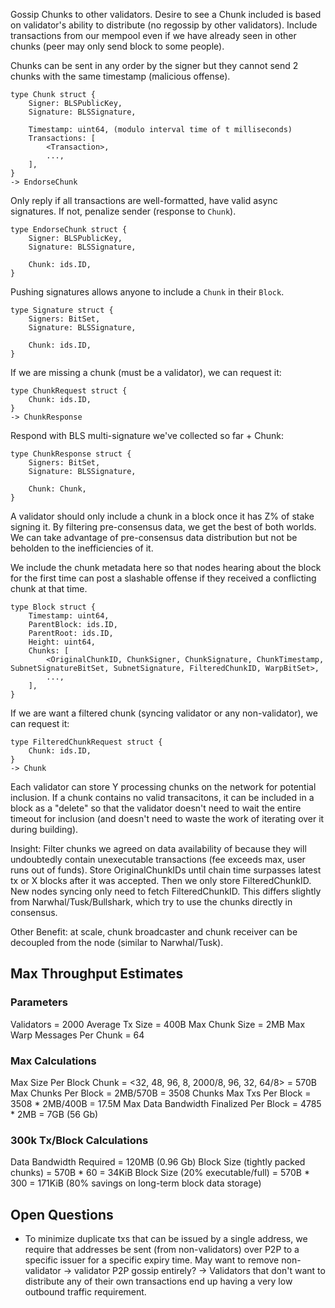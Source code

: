 Gossip Chunks to other validators. Desire to see a Chunk included
is based on validator's ability to distribute (no regossip by other
validators). Include transactions from our mempool even if we have already seen in other
chunks (peer may only send block to some people).

Chunks can be sent in any order by the signer but they cannot send
2 chunks with the same timestamp (malicious offense).
```
type Chunk struct {
    Signer: BLSPublicKey,
    Signature: BLSSignature,

    Timestamp: uint64, (modulo interval time of t milliseconds)
    Transactions: [
        <Transaction>,
        ...,
    ],
}
-> EndorseChunk
```

Only reply if all transactions are well-formatted, have valid async signatures. If not,
penalize sender (response to `Chunk`).
```
type EndorseChunk struct {
    Signer: BLSPublicKey,
    Signature: BLSSignature,

    Chunk: ids.ID,
}
```

Pushing signatures allows anyone to include a `Chunk` in their `Block`.
```
type Signature struct {
    Signers: BitSet,
    Signature: BLSSignature,

    Chunk: ids.ID,
}
```

If we are missing a chunk (must be a validator), we can request it:
```
type ChunkRequest struct {
    Chunk: ids.ID,
}
-> ChunkResponse
```

Respond with BLS multi-signature we've collected so far + Chunk:
```
type ChunkResponse struct {
    Signers: BitSet,
    Signature: BLSSignature,

    Chunk: Chunk,
}
```

A validator should only include a chunk in a block once it has Z% of stake signing it.
By filtering pre-consensus data, we get the best of both worlds. We can take advantage
of pre-consensus data distribution but not be beholden to the inefficiencies of it.

We include the chunk metadata here so that nodes hearing about the block for the first
time can post a slashable offense if they received a conflicting chunk at that time.
```
type Block struct {
    Timestamp: uint64,
    ParentBlock: ids.ID,
    ParentRoot: ids.ID,
    Height: uint64,
    Chunks: [
        <OriginalChunkID, ChunkSigner, ChunkSignature, ChunkTimestamp, SubnetSignatureBitSet, SubnetSignature, FilteredChunkID, WarpBitSet>,
        ...,
    ],
}
```

If we are want a filtered chunk (syncing validator or any non-validator), we can request it:
```
type FilteredChunkRequest struct {
    Chunk: ids.ID,
}
-> Chunk
```

Each validator can store Y processing chunks on the network for potential inclusion. If a chunk contains no valid transacitons,
it can be included in a block as a "delete" so that the validator doesn't need to wait the entire timeout for inclusion (and doesn't need
to waste the work of iterating over it during building).

Insight: Filter chunks we agreed on data availability of because they will undoubtedly contain unexecutable transactions (fee exceeds max, user
runs out of funds). Store OriginalChunkIDs until chain time surpasses latest tx or X blocks after it was accepted. Then we only store FilteredChunkID.
New nodes syncing only need to fetch FilteredChunkID. This differs slightly from Narwhal/Tusk/Bullshark, which try to use the chunks directly in consensus.

Other Benefit: at scale, chunk broadcaster and chunk receiver can be decoupled from the node (similar to Narwhal/Tusk).

## Max Throughput Estimates
### Parameters
Validators = 2000
Average Tx Size = 400B
Max Chunk Size = 2MB
Max Warp Messages Per Chunk = 64

### Max Calculations
Max Size Per Block Chunk = <32, 48, 96, 8, 2000/8, 96, 32, 64/8> = 570B
Max Chunks Per Block = 2MB/570B = 3508 Chunks
Max Txs Per Block = 3508 * 2MB/400B = 17.5M
Max Data Bandwidth Finalized Per Block = 4785 * 2MB = 7GB (56 Gb)

### 300k Tx/Block Calculations
Data Bandwidth Required = 120MB (0.96 Gb)
Block Size (tightly packed chunks) = 570B * 60 = 34KiB
Block Size (20% executable/full) = 570B * 300 = 171KiB (80% savings on long-term block data storage)

## Open Questions
* To minimize duplicate txs that can be issued by a single address, we require that addresses be sent (from non-validators) over P2P
to a specific issuer for a specific expiry time. May want to remove non-validator -> validator P2P gossip entirely?
-> Validators that don't want to distribute any of their own transactions end up having a very low outbound traffic requirement.
